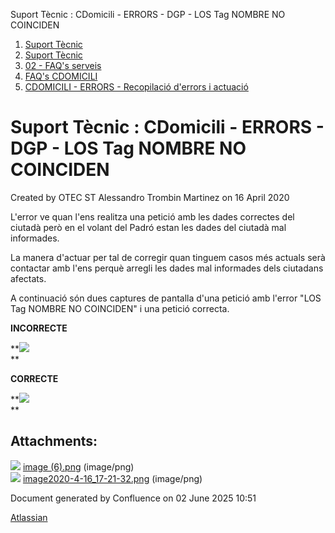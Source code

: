 Suport Tècnic : CDomicili - ERRORS - DGP - LOS Tag NOMBRE NO COINCIDEN  

1.  [Suport Tècnic](index.md)
2.  [Suport Tècnic](13893782.md)
3.  [02 - FAQ's serveis](26313393.md)
4.  [FAQ's CDOMICILI](28705548.md)
5.  [CDOMICILI - ERRORS - Recopilació d'errors i actuació](36340023.md)

Suport Tècnic : CDomicili - ERRORS - DGP - LOS Tag NOMBRE NO COINCIDEN
======================================================================

Created by OTEC ST Alessandro Trombin Martinez on 16 April 2020

L'error ve quan l'ens realitza una petició amb les dades correctes del ciutadà però en el volant del Padró estan les dades del ciutadà mal informades.

La manera d'actuar per tal de corregir quan tinguem casos més actuals serà contactar amb l'ens perquè arregli les dades mal informades dels ciutadans afectats.

A continuació són dues captures de pantalla d'una petició amb l'error "LOS Tag NOMBRE NO COINCIDEN" i una petició correcta.

**INCORRECTE**

**![](attachments/36340854/36340859.png)  
**

**CORRECTE**

**![](attachments/36340854/36340861.png)  
**

Attachments:
------------

![](images/icons/bullet_blue.gif) [image (6).png](attachments/36340854/36340859.png) (image/png)  
![](images/icons/bullet_blue.gif) [image2020-4-16\_17-21-32.png](attachments/36340854/36340861.png) (image/png)  

Document generated by Confluence on 02 June 2025 10:51

[Atlassian](http://www.atlassian.com/)